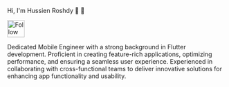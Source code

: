 Hi, I'm Hussien Roshdy 👋 👩 

[<img src="https://raw.githubusercontent.com/Raymo111/Raymo111/master/socials/linkedin.png" height="40em" align="center" alt="Follow Hussien on LinkedIn" title="Follow Hussien on LinkedIn"/>]((https://www.linkedin.com/in/hussien-mohamed-2bb7b0163/))


Dedicated Mobile Engineer with a strong background in Flutter development. Proficient in creating feature-rich applications, optimizing performance, and ensuring a seamless user experience. Experienced in collaborating with cross-functional teams to deliver innovative solutions for enhancing app functionality and usability.

